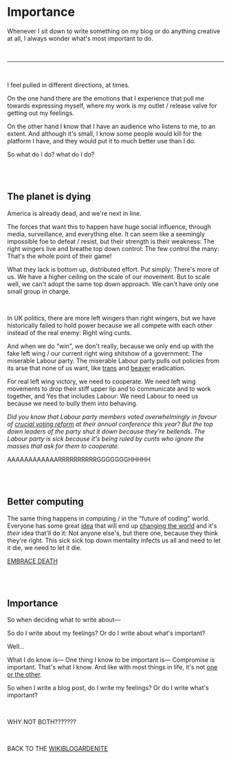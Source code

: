 # Importance

Whenever I sit down to write something on my blog or do anything creative at all, I always wonder what's most important to do.

<br>

<hr>

<br>

I feel pulled in different directions, at times.

On the one hand there are the emotions that I experience that pull me towards expressing myself, where my work is my outlet / release valve for getting out my feelings.

On the other hand I know that I have an audience who listens to me, to an extent. And although it's small, I know some people would kill for the platform I have, and they would put it to much better use than I do.

So what do I do? what do I do? 

<br>

<br>

## The planet is dying

America is already dead, and we're next in line.

The forces that want this to happen have huge social influence, through media, surveillance, and everything else. It can seem like a seemingly impossible foe to defeat / resist, but their strength is their weakness: The right wingers live and breathe top down control: The few control the many: That's the whole point of their game!

What they lack is bottom up, distributed effort. Put simply: There's more of us. We have a higher ceiling on the scale of our movement. But to scale well, we can't adopt the same top down approach. We can't have only one small group in charge. 

<br>

In UK politics, there are more left wingers than right wingers, but we have historically failed to hold power because we all compete with each other instead of the real enemy: Right wing cunts.

And when we do "win", we don't really, because we only end up with the fake left wing / our current right wing shitshow of a government: The miserable Labour party. The miserable Labour party pulls out policies from its arse that none of us want, like [trans](https://transactual.org.uk/blog/2024/08/23/statement-on-the-extended-ban-on-puberty-blockers/) and [beaver](https://www.theguardian.com/environment/2025/jan/14/no-10-blocks-beaver-release-plan-tory-legacy) eradication.

For real left wing victory, we need to cooperate. We need left wing movements to drop their stiff upper lip and to communicate and to work together, and Yes that includes Labour: We need Labour to need us because we need to bully them into behaving.

*Did you know that Labour party members voted overwhelmingly in favour of [crucial voting reform](https://www.independent.co.uk/news/uk/sarah-olney-the-bill-mps-commons-labour-b2658162.html) at their annual conference this year? But the top down leaders of the party shut it down because they're bellends. The Labour party is sick because it's being ruled by cunts who ignore the masses that ask for them to cooperate.*

AAAAAAAAAAAARRRRRRRRRRGGGGGGGHHHHH

<br>

<br>

## Better computing

The same thing happens in computing / in the "future of coding" world. Everyone has some great [idea](https://www.todepond.com/wikiblogarden/my-wikiblogarden/no-more-ideas) that will end up [changing the world](https://www.todepond.com/wikiblogardenite/no/more/ideas/in/the/world/) and it's *their* idea that'll do it: Not anyone else's, but there one, because they think they're right. This sick sick top down mentality infects us all and need to let it die, we need to let it die. 

[EMBRACE DEATH](https://www.youtube.com/watch?v=ft6xOAijwFo)

<br>

<br>

## Importance

So when deciding what to write about—

So do I write about my feelings? Or do I write about what's important? 

Well...

What I do know is— One thing I know to be important is— Compromise is important. That's what I know. And like with most things in life, it's not [one or the other](https://www.todepond.com/report/definitions-that-dont-matter/).

So when I write a blog post, do I write my feelings? Or do I write what's important? 

<br>

WHY NOT BOTH???????

<br>

BACK TO THE [WIKIBLOGARDENITE](/wikiblogardenite)
